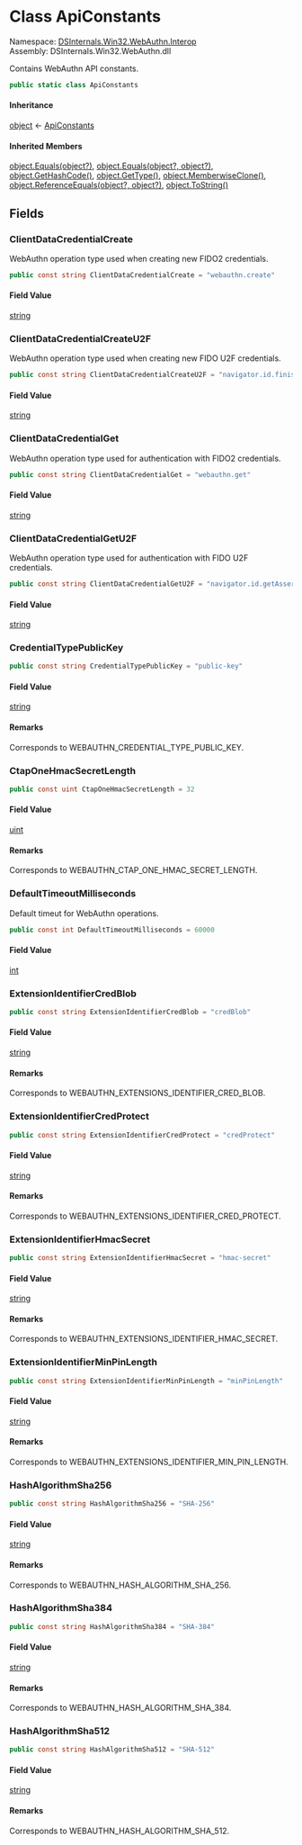 # <a id="DSInternals_Win32_WebAuthn_Interop_ApiConstants"></a> Class ApiConstants

Namespace: [DSInternals.Win32.WebAuthn.Interop](DSInternals.Win32.WebAuthn.Interop.md)  
Assembly: DSInternals.Win32.WebAuthn.dll  

Contains WebAuthn API constants.

```csharp
public static class ApiConstants
```

#### Inheritance

[object](https://learn.microsoft.com/dotnet/api/system.object) ← 
[ApiConstants](DSInternals.Win32.WebAuthn.Interop.ApiConstants.md)

#### Inherited Members

[object.Equals\(object?\)](https://learn.microsoft.com/dotnet/api/system.object.equals\#system\-object\-equals\(system\-object\)), 
[object.Equals\(object?, object?\)](https://learn.microsoft.com/dotnet/api/system.object.equals\#system\-object\-equals\(system\-object\-system\-object\)), 
[object.GetHashCode\(\)](https://learn.microsoft.com/dotnet/api/system.object.gethashcode), 
[object.GetType\(\)](https://learn.microsoft.com/dotnet/api/system.object.gettype), 
[object.MemberwiseClone\(\)](https://learn.microsoft.com/dotnet/api/system.object.memberwiseclone), 
[object.ReferenceEquals\(object?, object?\)](https://learn.microsoft.com/dotnet/api/system.object.referenceequals), 
[object.ToString\(\)](https://learn.microsoft.com/dotnet/api/system.object.tostring)

## Fields

### <a id="DSInternals_Win32_WebAuthn_Interop_ApiConstants_ClientDataCredentialCreate"></a> ClientDataCredentialCreate

WebAuthn operation type used when creating new FIDO2 credentials.

```csharp
public const string ClientDataCredentialCreate = "webauthn.create"
```

#### Field Value

 [string](https://learn.microsoft.com/dotnet/api/system.string)

### <a id="DSInternals_Win32_WebAuthn_Interop_ApiConstants_ClientDataCredentialCreateU2F"></a> ClientDataCredentialCreateU2F

WebAuthn operation type used when creating new FIDO U2F credentials.

```csharp
public const string ClientDataCredentialCreateU2F = "navigator.id.finishEnrollment"
```

#### Field Value

 [string](https://learn.microsoft.com/dotnet/api/system.string)

### <a id="DSInternals_Win32_WebAuthn_Interop_ApiConstants_ClientDataCredentialGet"></a> ClientDataCredentialGet

WebAuthn operation type used for authentication with FIDO2 credentials.

```csharp
public const string ClientDataCredentialGet = "webauthn.get"
```

#### Field Value

 [string](https://learn.microsoft.com/dotnet/api/system.string)

### <a id="DSInternals_Win32_WebAuthn_Interop_ApiConstants_ClientDataCredentialGetU2F"></a> ClientDataCredentialGetU2F

WebAuthn operation type used for authentication with FIDO U2F credentials.

```csharp
public const string ClientDataCredentialGetU2F = "navigator.id.getAssertion"
```

#### Field Value

 [string](https://learn.microsoft.com/dotnet/api/system.string)

### <a id="DSInternals_Win32_WebAuthn_Interop_ApiConstants_CredentialTypePublicKey"></a> CredentialTypePublicKey

```csharp
public const string CredentialTypePublicKey = "public-key"
```

#### Field Value

 [string](https://learn.microsoft.com/dotnet/api/system.string)

#### Remarks

Corresponds to WEBAUTHN_CREDENTIAL_TYPE_PUBLIC_KEY.

### <a id="DSInternals_Win32_WebAuthn_Interop_ApiConstants_CtapOneHmacSecretLength"></a> CtapOneHmacSecretLength

```csharp
public const uint CtapOneHmacSecretLength = 32
```

#### Field Value

 [uint](https://learn.microsoft.com/dotnet/api/system.uint32)

#### Remarks

Corresponds to WEBAUTHN_CTAP_ONE_HMAC_SECRET_LENGTH.

### <a id="DSInternals_Win32_WebAuthn_Interop_ApiConstants_DefaultTimeoutMilliseconds"></a> DefaultTimeoutMilliseconds

Default timeut for WebAuthn operations.

```csharp
public const int DefaultTimeoutMilliseconds = 60000
```

#### Field Value

 [int](https://learn.microsoft.com/dotnet/api/system.int32)

### <a id="DSInternals_Win32_WebAuthn_Interop_ApiConstants_ExtensionIdentifierCredBlob"></a> ExtensionIdentifierCredBlob

```csharp
public const string ExtensionIdentifierCredBlob = "credBlob"
```

#### Field Value

 [string](https://learn.microsoft.com/dotnet/api/system.string)

#### Remarks

Corresponds to WEBAUTHN_EXTENSIONS_IDENTIFIER_CRED_BLOB.

### <a id="DSInternals_Win32_WebAuthn_Interop_ApiConstants_ExtensionIdentifierCredProtect"></a> ExtensionIdentifierCredProtect

```csharp
public const string ExtensionIdentifierCredProtect = "credProtect"
```

#### Field Value

 [string](https://learn.microsoft.com/dotnet/api/system.string)

#### Remarks

Corresponds to WEBAUTHN_EXTENSIONS_IDENTIFIER_CRED_PROTECT.

### <a id="DSInternals_Win32_WebAuthn_Interop_ApiConstants_ExtensionIdentifierHmacSecret"></a> ExtensionIdentifierHmacSecret

```csharp
public const string ExtensionIdentifierHmacSecret = "hmac-secret"
```

#### Field Value

 [string](https://learn.microsoft.com/dotnet/api/system.string)

#### Remarks

Corresponds to WEBAUTHN_EXTENSIONS_IDENTIFIER_HMAC_SECRET.

### <a id="DSInternals_Win32_WebAuthn_Interop_ApiConstants_ExtensionIdentifierMinPinLength"></a> ExtensionIdentifierMinPinLength

```csharp
public const string ExtensionIdentifierMinPinLength = "minPinLength"
```

#### Field Value

 [string](https://learn.microsoft.com/dotnet/api/system.string)

#### Remarks

Corresponds to WEBAUTHN_EXTENSIONS_IDENTIFIER_MIN_PIN_LENGTH.

### <a id="DSInternals_Win32_WebAuthn_Interop_ApiConstants_HashAlgorithmSha256"></a> HashAlgorithmSha256

```csharp
public const string HashAlgorithmSha256 = "SHA-256"
```

#### Field Value

 [string](https://learn.microsoft.com/dotnet/api/system.string)

#### Remarks

Corresponds to WEBAUTHN_HASH_ALGORITHM_SHA_256.

### <a id="DSInternals_Win32_WebAuthn_Interop_ApiConstants_HashAlgorithmSha384"></a> HashAlgorithmSha384

```csharp
public const string HashAlgorithmSha384 = "SHA-384"
```

#### Field Value

 [string](https://learn.microsoft.com/dotnet/api/system.string)

#### Remarks

Corresponds to WEBAUTHN_HASH_ALGORITHM_SHA_384.

### <a id="DSInternals_Win32_WebAuthn_Interop_ApiConstants_HashAlgorithmSha512"></a> HashAlgorithmSha512

```csharp
public const string HashAlgorithmSha512 = "SHA-512"
```

#### Field Value

 [string](https://learn.microsoft.com/dotnet/api/system.string)

#### Remarks

Corresponds to WEBAUTHN_HASH_ALGORITHM_SHA_512.

